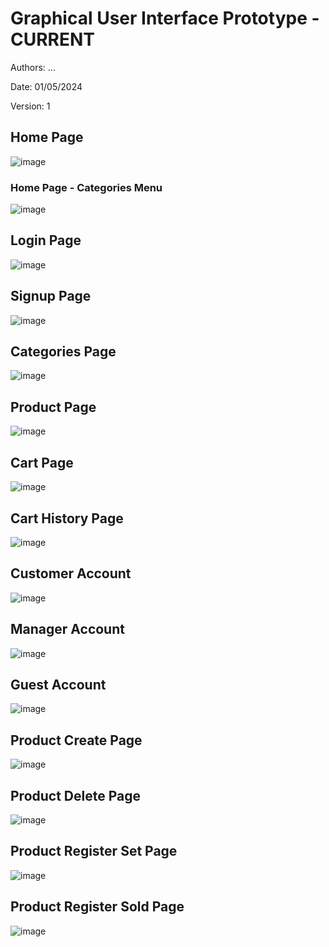 # Graphical User Interface Prototype - CURRENT

Authors: ...

Date: 01/05/2024

Version: 1

## Home Page
![image](./gui/HomePageV1.png)

### Home Page - Categories Menu
![image](./gui/HomePageCategoriesV1.png)

## Login Page
![image](./gui/LoginV1.png)

## Signup Page
![image](./gui/SignupV1.png)

## Categories Page
![image](./gui/CategoriesV1.png)

## Product Page
![image](./gui/ProductPageV1.png)

## Cart Page
![image](./gui/CartV1.png)

## Cart History Page
![image](./gui/CartsHistoryV1.png)

## Customer Account
![image](./gui/CustomerAccountPageV1.png)

## Manager Account
![image](./gui/ManagerAccountPageV1.png)

## Guest Account
![image](./gui/GuestAccountPageV1.png)

## Product Create Page
![image](./gui/ProductCreateV1.png)

## Product Delete Page
![image](./gui/ProductDeleteV1.png)

## Product Register Set Page
![image](./gui/ProductRegisterSetV1.png)


## Product Register Sold Page
![image](./gui/ProductRegisterSoldV1.png)
